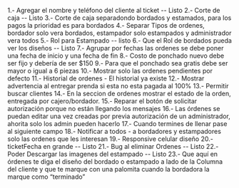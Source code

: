 1.- Agregar el nombre y teléfono del cliente al ticket -- Listo
2.- Corte de caja -- Listo
3.- Corte de caja separadondo bordados y estamados, para los pagos la prioridad es para bordados
4.- Separar Tipos de ordenes, bordador solo vera bordados, estampador solo estampados y administrador vera todos
5.- Rol para Estampado -- listo
6.- Que el Rol de bordados pueda ver los diseños -- Listo
7.- Agrupar por fechas las ordenes se debe poner una fecha de inicio y una fecha de fin
8.- Costo de ponchado nuevo debe ser fijo y debería de ser $150
9.- Para que el ponchado sea gratis debe ser mayor o igual a 6 piezas
10.- Mostrar solo las ordenes pendientes por defecto
11.- Historial de ordenes - El historial ya existe
12.- Mostrar advertencia al entregar prenda si esta no esta pagada al 100%
13.- Permitir buscar clientes
14.- En la seccion de ordenes mostrar el estado de la orden, entregada por cajero/bordador.
15.- Reparar el botón de solicitar autorización porque no están llegando los mensajes
16.- Las órdenes se puedan editar una vez creadas por previa autorización de un administrador, ahorita solo los admin pueden hacerlo
17.- Cuando termines de llenar pase al siguiente campo
18.- Notificar a todos - a bordadores y estampadores solo las ordenes que les interesan
19.- Responsive celular diseño
20.- ticketFecha en grande -- Listo
21.- Bug al eliminar Ordenes -- Listo
22.- Poder Descargar las imagenes del estampado -- Listo
23.- Que aquí en órdenes te diga el diseño del bordado o estampado a lado de la Columna del cliente y que te marque con una palomita cuando la bordadora la marque como “terminado”
